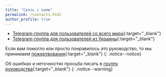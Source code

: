 ```yaml
---
title: "Связь с нами"
permalink: /contacts.html
author_profile: true
---
```


* [Telegram-группа для пользователей со всего мира](https://t.me/kef4ir){:target="_blank"}  
* [Telegram-группа для пользователей из Украины](https://t.me/kefir_ukr){:target="_blank"}  

Если вам помогло или просто понравилось это руководство, то мы принимаем [пожертвования](donations){:target="_blank"}
{: .notice--notice}

Об ошибках и неточностях просьба писать в [группу руководства](https://vk.customfw.xyz){:target="_blank"}
{: .notice--warning}
